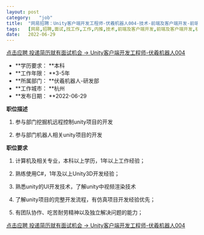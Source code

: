 ```yaml
---
layout:	post
category:	"job"
title:	"网易招聘：Unity客户端开发工程师-伏羲机器人004-技术-前端及客户端开发-前端及客户端开发-杭州本科3-5年"
tags:	[网易,招聘,面试,找工作,工作,内推,技术,前端及客户端开发,前端及客户端开发,杭州,本科,3-5年]
date:	2022-06-29
---
```


[点击应聘 投递简历就有面试机会 ->  Unity客户端开发工程师-伏羲机器人004](http://mobile.bole.netease.com/bole/boleDetail?id=37276&employeeId=346f03c3cda5f04c&key=all)



- **学历要求： **本科
- **工作年限： **3-5年
- **所属部门： **伏羲机器人-研发部
- **工作城市： **杭州
- **发布日期： **2022-06-29



**职位描述**

1. 参与部门挖掘机远程控制unity项目的开发

2. 参与部门机器人相关unity项目的开发



**职位要求**

1. 计算机及相关专业，本科以上学历，1年以上工作经验；

2. 熟练使用C#，1年及以上Unity3D开发经验；

3. 熟悉unity的UI开发技术，了解unity中视频渲染技术

4. 了解unity项目的完整开发流程，有仿真项目开发经验优先；

5. 有团队协作、吃苦耐劳精神以及独立解决问题的能力；



[点击应聘 投递简历就有面试机会 ->  Unity客户端开发工程师-伏羲机器人004](http://mobile.bole.netease.com/bole/boleDetail?id=37276&employeeId=346f03c3cda5f04c&key=all)